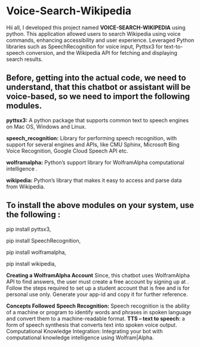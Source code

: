 Voice-Search-Wikipedia
=======================
Hii all, I developed this project named **VOICE-SEARCH-WIKIPEDIA** using python. This application allowed users to search Wikipedia using voice commands, enhancing accessibility and user experience. 
Leveraged Python libraries such as SpeechRecognition for voice input, Pyttsx3 for text-to-speech conversion, and the Wikipedia API for fetching and displaying search results.


Before, getting into the actual code, we need to understand, that this chatbot or assistant will be voice-based, so we need to import the following modules.
-----------------------------------------------------------------------------------------------------------------------

**pyttsx3:** A python package that supports common text to speech engines on Mac OS, Windows and Linux.

**speech_recognition:** Library for performing speech recognition, with support for several engines and APIs, like CMU Sphinx, Microsoft Bing Voice Recognition, Google Cloud Speech API etc.

**wolframalpha:** Python’s support library for WolframAlpha computational intelligence .

**wikipedia:** Python’s library that makes it easy to access and parse data from Wikipedia.

To install the above modules on your system, use the following :
-------------------------------------------------------------------------

pip install pyttsx3, 

pip install SpeechRecognition,

pip install wolframalpha,

pip install wikipedia,

**Creating a WolframAlpha Account**
Since, this chatbot uses WolframAlpha API to find answers, the user must create a free account by signing up at . Follow the steps required to set up a student account that is free and is for personal use only. Generate your app-id and copy it for further reference.

**Concepts Followed**
**Speech Recognition:** Speech recognition is the ability of a machine or program to identify words and phrases in spoken language and convert them to a machine-readable format.
**TTS – text to speech**: a form of speech synthesis that converts text into spoken voice output.
Computational Knowledge Integration: Integrating your bot with computational knowledge intelligence using Wolfram|Alpha.

